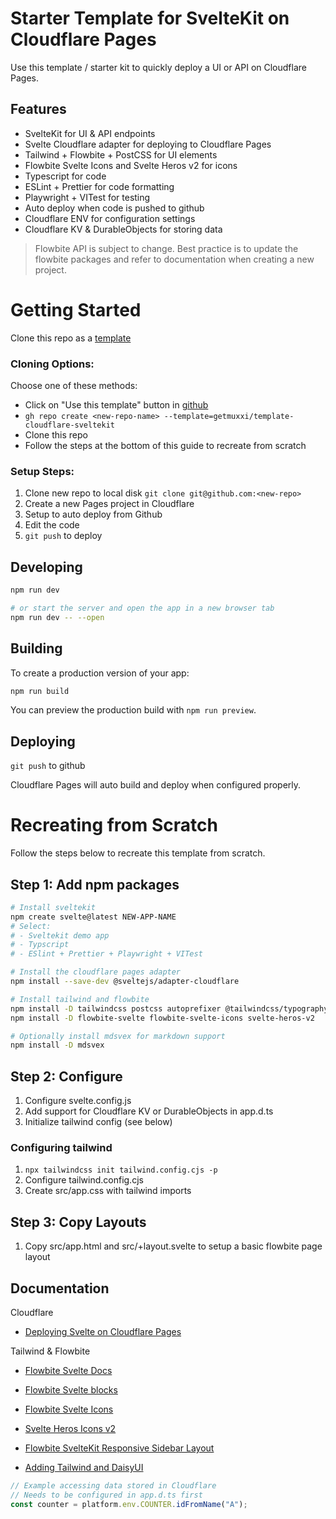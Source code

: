 # Starter Template for SvelteKit on Cloudflare Pages

Use this template / starter kit to quickly deploy a UI or API on Cloudflare Pages.

## Features

- SvelteKit for UI & API endpoints
- Svelte Cloudflare adapter for deploying to Cloudflare Pages
- Tailwind + Flowbite + PostCSS for UI elements
- Flowbite Svelte Icons and Svelte Heros v2 for icons
- Typescript for code
- ESLint + Prettier for code formatting
- Playwright + VITest for testing
- Auto deploy when code is pushed to github
- Cloudflare ENV for configuration settings
- Cloudflare KV & DurableObjects for storing data

> Flowbite API is subject to change. Best practice is to update the flowbite packages and
> refer to documentation when creating a new project.

# Getting Started

Clone this repo as a [template](https://docs.github.com/en/repositories/creating-and-managing-repositories/creating-a-repository-from-a-template)

### Cloning Options:

Choose one of these methods:

- Click on "Use this template" button in [github](https://github.com/getmuxxi/template-cloudflare-sveltekit)
- `gh repo create <new-repo-name> --template=getmuxxi/template-cloudflare-sveltekit`
- Clone this repo
- Follow the steps at the bottom of this guide to recreate from scratch

### Setup Steps:

1. Clone new repo to local disk `git clone git@github.com:<new-repo>`
1. Create a new Pages project in Cloudflare
  1. Setup to auto deploy from Github
1. Edit the code
1. `git push` to deploy


## Developing

```bash
npm run dev

# or start the server and open the app in a new browser tab
npm run dev -- --open
```

## Building

To create a production version of your app:

```bash
npm run build
```

You can preview the production build with `npm run preview`.


## Deploying

`git push` to github

Cloudflare Pages will auto build and deploy when configured properly.


# Recreating from Scratch

Follow the steps below to recreate this template from scratch.

## Step 1: Add npm packages

```bash
# Install sveltekit
npm create svelte@latest NEW-APP-NAME
# Select:
# - Sveltekit demo app
# - Typscript
# - ESlint + Prettier + Playwright + VITest

# Install the cloudflare pages adapter
npm install --save-dev @sveltejs/adapter-cloudflare

# Install tailwind and flowbite
npm install -D tailwindcss postcss autoprefixer @tailwindcss/typography
npm install -D flowbite-svelte flowbite-svelte-icons svelte-heros-v2

# Optionally install mdsvex for markdown support
npm install -D mdsvex
```

## Step 2: Configure

1. Configure svelte.config.js
1. Add support for Cloudflare KV or DurableObjects in app.d.ts
1. Initialize tailwind config (see below)

### Configuring tailwind

1. `npx tailwindcss init tailwind.config.cjs -p`
1. Configure tailwind.config.cjs
1. Create src/app.css with tailwind imports

## Step 3: Copy Layouts

1. Copy src/app.html and src/+layout.svelte to setup a basic flowbite page layout



## Documentation

Cloudflare

- [Deploying Svelte on Cloudflare Pages](https://developers.cloudflare.com/pages/framework-guides/deploy-a-svelte-site/)

Tailwind & Flowbite

- [Flowbite Svelte Docs](https://flowbite-svelte.com/docs/pages/introduction)
- [Flowbite Svelte blocks](https://flowbite-svelte-blocks.vercel.app/)
- [Flowbite Svelte Icons](https://flowbite-svelte.com/docs/extend/icons)
- [Svelte Heros Icons v2](https://svelte-heros-v2.vercel.app/)

- [Flowbite SvelteKit Responsive Sidebar Layout](https://flowbite-svelte.com/docs/examples/sidebar-layout)
- [Adding Tailwind and DaisyUI](https://dev.to/brewhousedigital/adding-tailwind-and-daisy-ui-to-sveltekit-2hk5)

```js
// Example accessing data stored in Cloudflare
// Needs to be configured in app.d.ts first
const counter = platform.env.COUNTER.idFromName("A");
```





